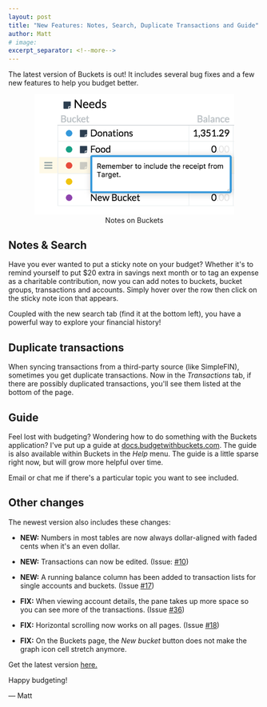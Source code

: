 ```yaml
---
layout: post
title: "New Features: Notes, Search, Duplicate Transactions and Guide"
author: Matt
# image:
excerpt_separator: <!--more-->
---
```


The latest version of Buckets is out!  It includes several bug fixes and a few new features to help you budget better.

<div style="text-align: center;">
<figure>
<img src="/img/v0.25/notes1.png" alt="Notes" style="max-width: 400px;" />
<figcaption>Notes on Buckets</figcaption>
</figure>
</div>

<!--more-->

## Notes & Search

Have you ever wanted to put a sticky note on your budget?  Whether it's to remind yourself to put $20 extra in savings next month or to tag an expense as a charitable contribution, now you can add notes to buckets, bucket groups, transactions and accounts.  Simply hover over the row then click on the sticky note icon that appears.

Coupled with the new search tab (find it at the bottom left), you have a powerful way to explore your financial history!

## Duplicate transactions

When syncing transactions from a third-party source (like SimpleFIN), sometimes you get duplicate transactions.  Now in the *Transactions* tab, if there are possibly duplicated transactions, you'll see them listed at the bottom of the page.

## Guide

Feel lost with budgeting?  Wondering how to do something with the Buckets application?  I've put up a guide at [docs.budgetwithbuckets.com](https://docs.budgetwithbuckets.com).  The guide is also available within Buckets in the *Help* menu.  The guide is a little sparse right now, but will grow more helpful over time.

Email or chat me if there's a particular topic you want to see included.

## Other changes

The newest version also includes these changes:

- **NEW:** Numbers in most tables are now always dollar-aligned with faded cents when it's an even dollar.

- **NEW:** Transactions can now be edited.  (Issue: [#10](https://github.com/buckets/application/issues/10))

- **NEW:** A running balance column has been added to transaction lists for single accounts and buckets. (Issue [#17](https://github.com/buckets/application/issues/17))

- **FIX:** When viewing account details, the pane takes up more space so you can see more of the transactions.  (Issue [#36](https://github.com/buckets/application/issues/36))

- **FIX:** Horizontal scrolling now works on all pages.  (Issue [#18](https://github.com/buckets/application/issues/18))

- **FIX:** On the Buckets page, the *New bucket* button does not make the graph icon cell stretch anymore.

Get the latest version [here.](https://github.com/buckets/application/releases/latest)

Happy budgeting!

&mdash; Matt
